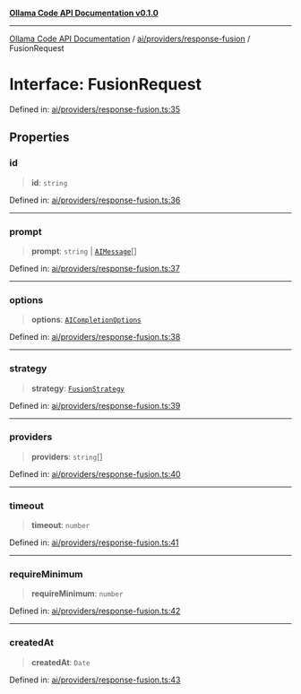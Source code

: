[**Ollama Code API Documentation v0.1.0**](../../../../README.md)

***

[Ollama Code API Documentation](../../../../modules.md) / [ai/providers/response-fusion](../README.md) / FusionRequest

# Interface: FusionRequest

Defined in: [ai/providers/response-fusion.ts:35](https://github.com/erichchampion/ollama-code/blob/f584ec71c73423eb2d52696d6383301325c0df44/ollama-code/src/ai/providers/response-fusion.ts#L35)

## Properties

### id

> **id**: `string`

Defined in: [ai/providers/response-fusion.ts:36](https://github.com/erichchampion/ollama-code/blob/f584ec71c73423eb2d52696d6383301325c0df44/ollama-code/src/ai/providers/response-fusion.ts#L36)

***

### prompt

> **prompt**: `string` \| [`AIMessage`](../../interfaces/AIMessage.md)[]

Defined in: [ai/providers/response-fusion.ts:37](https://github.com/erichchampion/ollama-code/blob/f584ec71c73423eb2d52696d6383301325c0df44/ollama-code/src/ai/providers/response-fusion.ts#L37)

***

### options

> **options**: [`AICompletionOptions`](../../interfaces/AICompletionOptions.md)

Defined in: [ai/providers/response-fusion.ts:38](https://github.com/erichchampion/ollama-code/blob/f584ec71c73423eb2d52696d6383301325c0df44/ollama-code/src/ai/providers/response-fusion.ts#L38)

***

### strategy

> **strategy**: [`FusionStrategy`](FusionStrategy.md)

Defined in: [ai/providers/response-fusion.ts:39](https://github.com/erichchampion/ollama-code/blob/f584ec71c73423eb2d52696d6383301325c0df44/ollama-code/src/ai/providers/response-fusion.ts#L39)

***

### providers

> **providers**: `string`[]

Defined in: [ai/providers/response-fusion.ts:40](https://github.com/erichchampion/ollama-code/blob/f584ec71c73423eb2d52696d6383301325c0df44/ollama-code/src/ai/providers/response-fusion.ts#L40)

***

### timeout

> **timeout**: `number`

Defined in: [ai/providers/response-fusion.ts:41](https://github.com/erichchampion/ollama-code/blob/f584ec71c73423eb2d52696d6383301325c0df44/ollama-code/src/ai/providers/response-fusion.ts#L41)

***

### requireMinimum

> **requireMinimum**: `number`

Defined in: [ai/providers/response-fusion.ts:42](https://github.com/erichchampion/ollama-code/blob/f584ec71c73423eb2d52696d6383301325c0df44/ollama-code/src/ai/providers/response-fusion.ts#L42)

***

### createdAt

> **createdAt**: `Date`

Defined in: [ai/providers/response-fusion.ts:43](https://github.com/erichchampion/ollama-code/blob/f584ec71c73423eb2d52696d6383301325c0df44/ollama-code/src/ai/providers/response-fusion.ts#L43)
